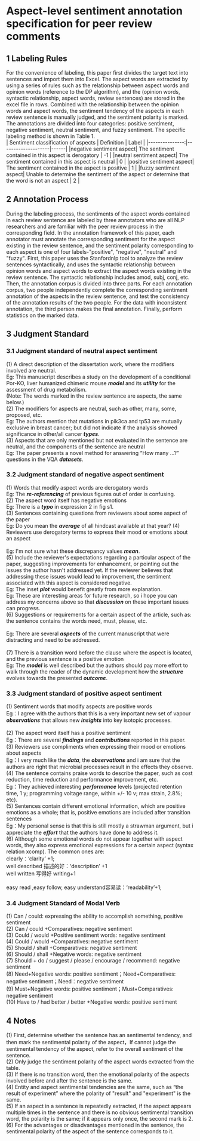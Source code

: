 # Aspect-level sentiment annotation specification for peer review comments
## 1 Labeling Rules
For the convenience of labeling, this paper first divides the target text into sentences and import them into Excel. The aspect words are extracted by using a series of rules such as the relationship between aspect words and opinion words (reference to the DP algorithm), and the (opinion words, syntactic relationship, aspect words, review sentences) are stored in the excel file in rows. Combined with the relationship between the opinion words and aspect words, the sentiment tendency of the aspects in each review sentence is manually judged, and the sentiment polarity is marked. 
The annotations are divided into four categories: positive sentiment, negative sentiment, neutral sentiment, and fuzzy sentiment. The specific labeling method is shown in Table 1.  
| Sentiment classification of aspects | Definition | Label |
|---------------:|--------------------|------|
|negative sentiment aspect| The sentiment contained in this aspect is derogatory | -1 |
|neutral sentiment aspect| The sentiment contained in this aspect is neutral | 0  |
|positive sentiment aspect| The sentiment contained in the aspect is positive | 1  |
|fuzzy sentiment aspect| Unable to determine the sentiment of the aspect or determine that the word is not an aspect | 2 |

## 2 Annotation Process
During the labeling process, the sentiments of the aspect words contained in each review sentence are labeled by three annotators who are all NLP researchers and are familiar with the peer review process in the corresponding field. In the annotation framework of this paper, each annotator must annotate the corresponding sentiment for the aspect existing in the review sentence, and the sentiment polarity corresponding to each aspect is one of four labels-"positive", "negative", "neutral" and "fuzzy". First, this paper uses the Stanfordnlp tool to analyze the review sentences syntactically, and uses the syntactic relationship between opinion words and aspect words to extract the aspect words existing in the review sentence. The syntactic relationship includes amod, subj, conj, etc. Then, the annotation corpus is divided into three parts. For each annotation corpus, two people independently complete the corresponding sentiment annotation of the aspects in the review sentence, and test the consistency of the annotation results of the two people. For the data with inconsistent annotation, the third person makes the final annotation. Finally, perform statistics on the marked data.   

## 3 Judgment Standard
### 3.1 Judgment standard of neutral aspect sentiment
(1) A direct description of the dissertation work, where the modifiers involved are neutral.<br/>
Eg: This manuscript describes a study on the development of a conditional Por-KO, liver humanized chimeric mouse ***model*** and its ***utility*** for the assessment of drug metabolism.<br/>
(Note: The words marked in the review sentence are aspects, the same below.)<br/>
(2) The modifiers for aspects are neutral, such as other, many, some, proposed, etc. <br/>
Eg: The authors mention that mutations in pik3ca and tp53 are mutually exclusive in breast cancer; but did not indicate if the analysis showed significance in other/all cancer ***types***. <br/>
(3) Aspects that are only mentioned but not evaluated in the sentence are neutral, and the components of the sentence are neutral<br/>
Eg: The paper presents a novel method for answering “How many …?” questions in the VQA ***datasets***.<br/>
### 3.2 Judgment standard of negative aspect sentiment  
(1) Words that modify aspect words are derogatory words<br/>
Eg: The ***re-referencing*** of previous figures out of order is confusing.<br/>
(2) The aspect word itself has negative emotions<br/>
Eg: There is a ***typo*** in expression 2 in fig s1.<br/> 
(3) Sentences containing questions from reviewers about some aspect of the paper<br/>
Eg: Do you mean the ***average*** of all hindcast available at that year? (4) Reviewers use derogatory terms to express their mood or emotions about an aspect<br/>  
Eg: I'm not sure what these discrepancy values ***mean***.<br/> 
(5) Include the reviewer's expectations regarding a particular aspect of the paper, suggesting improvements for enhancement, or pointing out the issues the author hasn't addressed yet. If the reviewer believes that addressing these issues would lead to improvement, the sentiment associated with this aspect is considered negative.<br/>
Eg: The inset ***plot*** would benefit greatly from more explanation.<br/>
Eg: These are interesting areas for future research, so i hope you can address my concerns above so that ***discussion*** on these important issues can progress.<br/> 
(6) Suggestions or requirements for a certain aspect of the article, such as: the sentence contains the words need, must, please, etc.<br/>  
Eg: There are several ***aspects*** of the current manuscript that were distracting and need to be addressed.<br/>  
(7) There is a transition word before the clause where the aspect is located, and the previous sentence is a positive emotion<br/>
Eg: The ***model*** is well described but the authors should pay more effort to walk through the reader of the dynamic development how the ***structure*** evolves towards the presented ***outcome***.<br/>
### 3.3 Judgment standard of positive aspect sentiment
(1) Sentiment words that modify aspects are positive words<br/> 
Eg：I agree with the authors that this is a very important new set of vapour ***observations*** that allows new ***insights*** into key isotopic processes.<br/>  
(2) The aspect word itself has a positive sentiment<br/>
Eg：There are several ***findings*** and ***contributions*** reported in this paper.<br/>
(3) Reviewers use compliments when expressing their mood or emotions about aspects<br/>
Eg：I very much like the ***data***, the ***observations*** and i am sure that the authors are right that microbial processes result in the effects they observe.<br/>
(4) The sentence contains praise words to describe the paper, such as cost reduction, time reduction and performance improvement, etc.<br/>
Eg：They achieved interesting ***performance*** levels (projected retention time, 1 y; programming voltage range, within +/- 10 v; max strain, 2.8%; etc).  <br/>
(5) Sentences contain different emotional information, which are positive emotions as a whole; that is, positive emotions are included after transition sentences<br/>
Eg：My personal sense is that this is still mostly a strawman argument, but i appreciate the ***effort*** that the authors have done to address it.<br/> 
(6) Although some emotional words do not appear together with aspect words, they also express emotional expressions for a certain aspect (syntax relation xcomp). The common ones are:<br/> 
clearly：‘clarity’ +1;<br/>
well described 描述的好：‘description’ +1<br/>
well written 写得好 writing+1<br/>    
easy read ,easy follow, easy understand容易读：‘readability’+1;<br/>
### 3.4 Judgment Standard of Modal Verb
(1) Can / could: expressing the ability to accomplish something, positive sentiment<br/>
(2) Can / could +Comparatives: negative sentiment<br/>
(3) Could / would +Positive sentiment words: negative sentiment<br/>
(4) Could / would +Comparatives: negative sentiment<br/>
(5) Should / shall +Comparatives: negative sentiment<br/>
(6) Should / shall +Negative words: negative sentiment<br/>
(7) Should + do / suggest / please / encourage / recommend: negative sentiment<br/>
(8) Need+Negative words: positive sentiment；Need+Comparatives: negative sentiment；Need：negative sentiment<br/>
(9) Must+Negative words: positive sentiment；Must+Comparatives: negative sentiment<br/>
(10) Have to / had better / better +Negative words: positive sentiment<br/>
## 4 Notes
(1) First, determine whether the sentence has an sentimental tendency, and then mark the sentimental polarity of the aspect，If cannot judge the sentimental tendency of the aspect, refer to the overall sentiment of the sentence.<br/>
(2) Only judge the sentiment polarity of the aspect words extracted from the table.<br/>
(3) If there is no transition word, then the emotional polarity of the aspects involved before and after the sentence is the same.<br/>
(4) Entity and aspect sentimental tendencies are the same, such as “the result of experiment” where the polarity of "result" and "experiment" is the same.<br/>
(5) If an aspect in a sentence is repeatedly extracted, if the aspect appears multiple times in the sentence and there is no obvious sentimental transition word, the polarity is the same; if it appears only once, the second mark is 2.<br/>
(6) For the advantages or disadvantages mentioned in the sentence, the sentimental polarity of the aspect of the sentence corresponds to it.<br/>
